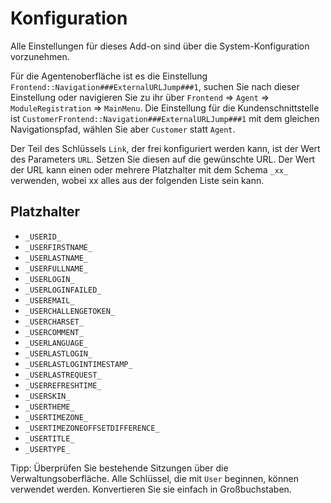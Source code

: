 # Konfiguration

Alle Einstellungen für dieses Add-on sind über die System-Konfiguration vorzunehmen.

Für die Agentenoberfläche ist es die Einstellung `Frontend::Navigation###ExternalURLJump###1`, suchen Sie nach dieser Einstellung oder navigieren Sie zu ihr über `Frontend` => `Agent` => `ModuleRegistration` => `MainMenu`. Die Einstellung für die Kundenschnittstelle ist `CustomerFrontend::Navigation###ExternalURLJump###1` mit dem gleichen Navigationspfad, wählen Sie aber `Customer` statt `Agent`.

Der Teil des Schlüssels `Link`, der frei konfiguriert werden kann, ist der Wert des Parameters `URL`. Setzen Sie diesen auf die gewünschte URL. Der Wert der URL kann einen oder mehrere Platzhalter mit dem Schema `_xx_` verwenden, wobei xx alles aus der folgenden Liste sein kann.


## Platzhalter

 - `_USERID_`
 - `_USERFIRSTNAME_`
 - `_USERLASTNAME_`
 - `_USERFULLNAME_`
 - `_USERLOGIN_`
 - `_USERLOGINFAILED_`
 - `_USEREMAIL_`
 - `_USERCHALLENGETOKEN_`
 - `_USERCHARSET_`
 - `_USERCOMMENT_`
 - `_USERLANGUAGE_`
 - `_USERLASTLOGIN_`
 - `_USERLASTLOGINTIMESTAMP_`
 - `_USERLASTREQUEST_`
 - `_USERREFRESHTIME_`
 - `_USERSKIN_`
 - `_USERTHEME_`
 - `_USERTIMEZONE_`
 - `_USERTIMEZONEOFFSETDIFFERENCE_`
 - `_USERTITLE_`
 - `_USERTYPE_`

Tipp:  Überprüfen Sie bestehende Sitzungen über die Verwaltungsoberfläche. Alle Schlüssel, die mit `User` beginnen, können verwendet werden. Konvertieren Sie sie einfach in Großbuchstaben.